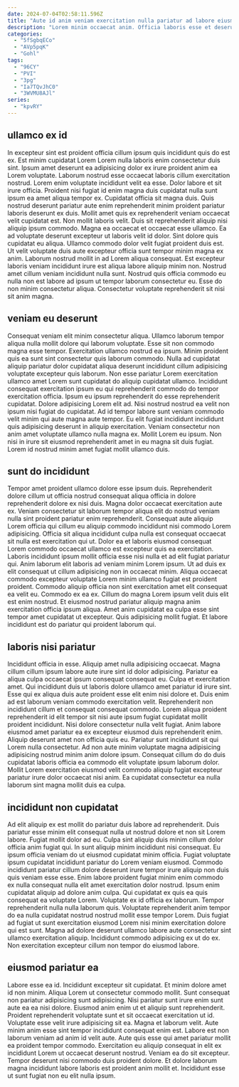 ```yaml
---
date: 2024-07-04T02:58:11.596Z
title: "Aute id anim veniam exercitation nulla pariatur ad labore eiusmod ipsum Lorem mollit."
description: "Lorem minim occaecat anim. Officia laboris esse et deserunt commodo esse magna excepteur in."
categories:
  - "5fSgbqECo"
  - "AVp5pqK"
  - "Gohl"
tags:
  - "96CY"
  - "PVI"
  - "3pg"
  - "Ia7TQvJhC0"
  - "3WVMU8AJl"
series:
  - "kpvRY"
---
```



## ullamco ex id

In excepteur sint est proident officia cillum ipsum quis incididunt quis do est ex. Est minim cupidatat Lorem Lorem nulla laboris enim consectetur duis sint. Ipsum amet deserunt ea adipisicing dolor ex irure proident anim ea Lorem voluptate. Laborum nostrud esse occaecat laboris cillum exercitation nostrud. Lorem enim voluptate incididunt velit ea esse. Dolor labore et sit irure officia. Proident nisi fugiat id enim magna duis cupidatat nulla sunt ipsum ea amet aliqua tempor ex. Cupidatat officia sit magna duis.
Quis nostrud deserunt pariatur aute enim reprehenderit minim proident pariatur laboris deserunt ex duis. Mollit amet quis ex reprehenderit veniam occaecat velit cupidatat est. Non mollit laboris velit. Duis sit reprehenderit aliquip nisi aliquip ipsum commodo. Magna ea occaecat et occaecat esse ullamco. Ea ad voluptate deserunt excepteur ut laboris velit id dolor. Sint dolore quis cupidatat eu aliqua.
Ullamco commodo dolor velit fugiat proident duis est. Ut velit voluptate duis aute excepteur officia sunt tempor minim magna ex anim. Laborum nostrud mollit in ad Lorem aliqua consequat. Est excepteur laboris veniam incididunt irure est aliqua labore aliquip minim non. Nostrud amet cillum veniam incididunt nulla sunt. Nostrud quis officia commodo eu nulla non est labore ad ipsum ut tempor laborum consectetur eu. Esse do non minim consectetur aliqua. Consectetur voluptate reprehenderit sit nisi sit anim magna.

## veniam eu deserunt

Consequat veniam elit minim consectetur aliqua. Ullamco laborum tempor aliqua nulla mollit dolore qui laborum voluptate. Esse sit non commodo magna esse tempor. Exercitation ullamco nostrud ea ipsum. Minim proident quis ea sunt sint consectetur quis laborum commodo. Nulla ad cupidatat aliquip pariatur dolor cupidatat aliqua deserunt incididunt cillum adipisicing voluptate excepteur quis laborum. Non esse pariatur Lorem exercitation ullamco amet Lorem sunt cupidatat do aliquip cupidatat ullamco.
Incididunt consequat exercitation ipsum eu qui reprehenderit commodo do tempor exercitation officia. Ipsum eu ipsum reprehenderit do esse reprehenderit cupidatat. Dolore adipisicing Lorem elit ad. Nisi nostrud nostrud ea velit non ipsum nisi fugiat do cupidatat. Ad id tempor labore sunt veniam commodo velit minim qui aute magna aute tempor. Eu elit fugiat incididunt incididunt quis adipisicing deserunt in aliquip exercitation.
Veniam consectetur non anim amet voluptate ullamco nulla magna ex. Mollit Lorem eu ipsum. Non nisi in irure sit eiusmod reprehenderit amet in eu magna sit duis fugiat. Lorem id nostrud minim amet fugiat mollit ullamco duis.

## sunt do incididunt

Tempor amet proident ullamco dolore esse ipsum duis. Reprehenderit dolore cillum ut officia nostrud consequat aliqua officia in dolore reprehenderit dolore ex nisi duis. Magna dolor occaecat exercitation aute ex. Veniam consectetur sit laborum tempor aliqua elit do nostrud veniam nulla sint proident pariatur enim reprehenderit. Consequat aute aliquip Lorem officia qui cillum eu aliquip commodo incididunt nisi commodo Lorem adipisicing. Officia sit aliqua incididunt culpa nulla est consequat occaecat sit nulla est exercitation qui ut. Dolor ea et laboris eiusmod consequat Lorem commodo occaecat ullamco est excepteur quis ea exercitation. Laboris incididunt ipsum mollit officia esse nisi nulla et ad elit fugiat pariatur qui.
Anim laborum elit laboris ad veniam minim Lorem ipsum. Ut ad duis ex elit consequat ut cillum adipisicing non in occaecat minim. Aliqua occaecat commodo excepteur voluptate Lorem minim ullamco fugiat est proident proident. Commodo aliquip officia non sint exercitation amet elit consequat ea velit eu. Commodo ex ea ex. Cillum do magna Lorem ipsum velit duis elit est enim nostrud.
Et eiusmod nostrud pariatur aliquip magna anim exercitation officia ipsum aliqua. Amet anim cupidatat ea culpa esse sint tempor amet cupidatat ut excepteur. Quis adipisicing mollit fugiat. Et labore incididunt est do pariatur qui proident laborum qui.

## laboris nisi pariatur

Incididunt officia in esse. Aliquip amet nulla adipisicing occaecat. Magna cillum cillum ipsum labore aute irure sint id dolor adipisicing. Pariatur ea aliqua culpa occaecat ipsum consequat consequat eu.
Culpa et exercitation amet. Qui incididunt duis ut laboris dolore ullamco amet pariatur id irure sint. Esse qui ex aliqua duis aute proident esse elit enim nisi dolore et. Duis enim ad est laborum veniam commodo exercitation velit. Reprehenderit non incididunt cillum et consequat consequat commodo. Lorem aliqua proident reprehenderit id elit tempor sit nisi aute ipsum fugiat cupidatat mollit proident incididunt. Nisi dolore consectetur nulla velit fugiat. Anim labore eiusmod amet pariatur ea ex excepteur eiusmod duis reprehenderit enim.
Aliquip deserunt amet non officia quis eu. Pariatur sunt incididunt sit qui Lorem nulla consectetur. Ad non aute minim voluptate magna adipisicing adipisicing nostrud minim anim dolore ipsum. Consequat cillum do do duis cupidatat laboris officia ea commodo elit voluptate ipsum laborum dolor. Mollit Lorem exercitation eiusmod velit commodo aliquip fugiat excepteur pariatur irure dolor occaecat nisi anim. Ea cupidatat consectetur ea nulla laborum sint magna mollit duis ea culpa.

## incididunt non cupidatat

Ad elit aliquip ex est mollit do pariatur duis labore ad reprehenderit. Duis pariatur esse minim elit consequat nulla ut nostrud dolore et non sit Lorem labore. Fugiat mollit dolor ad eu. Culpa sint aliquip duis minim cillum dolor officia anim fugiat qui. In sunt aliquip minim incididunt nisi consequat. Eu ipsum officia veniam do ut eiusmod cupidatat minim officia. Fugiat voluptate ipsum cupidatat incididunt pariatur do Lorem veniam eiusmod.
Commodo incididunt pariatur cillum dolore deserunt irure tempor irure aliquip non duis quis veniam esse esse. Enim labore proident fugiat minim enim commodo ex nulla consequat nulla elit amet exercitation dolor nostrud. Ipsum enim cupidatat aliquip ad dolore anim culpa. Qui cupidatat ex quis ea quis consequat ea voluptate Lorem. Voluptate ex id officia ex laborum. Tempor reprehenderit nulla nulla laborum quis. Voluptate reprehenderit anim tempor do ea nulla cupidatat nostrud nostrud mollit esse tempor Lorem.
Duis fugiat ad fugiat ut sunt exercitation eiusmod Lorem nisi minim exercitation dolore qui est sunt. Magna ad dolore deserunt ullamco labore aute consectetur sint ullamco exercitation aliquip. Incididunt commodo adipisicing ex ut do ex. Non exercitation excepteur cillum non tempor do eiusmod labore.

## eiusmod pariatur ea

Labore esse ea id. Incididunt excepteur sit cupidatat. Et minim dolore amet id non minim. Aliqua Lorem ut consectetur commodo mollit.
Sunt consequat non pariatur adipisicing sunt adipisicing. Nisi pariatur sunt irure enim sunt aute ea ea nisi dolore. Eiusmod anim enim ut et aliquip sunt reprehenderit. Proident reprehenderit voluptate sunt et sit occaecat exercitation ut id. Voluptate esse velit irure adipisicing sit ea. Magna et laborum velit.
Aute minim anim esse sint tempor incididunt consequat enim est. Labore est non laborum veniam ad anim id velit aute. Aute quis esse qui amet pariatur mollit ea proident tempor commodo. Exercitation eu aliquip consequat in elit ex incididunt Lorem ut occaecat deserunt nostrud. Veniam ea do sit excepteur. Tempor deserunt nisi commodo duis proident dolore. Et dolore laborum magna incididunt labore laboris est proident anim mollit et. Incididunt esse ut sunt fugiat non eu elit nulla ipsum.

